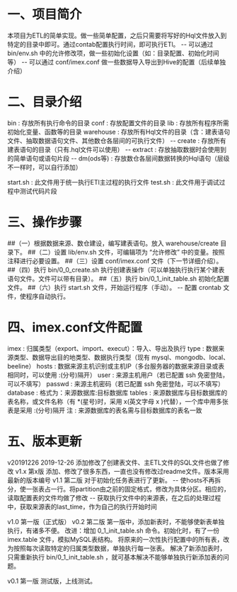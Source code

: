 # 一、项目简介
  本项目为ETL的简单实现。做一些简单配置，之后只需要将写好的Hql文件放入到特定的目录中即可。通过contab配置执行时间，即可执行ETl。
  -- 可以通过 bin/env.sh 中的允许修改项，做一些初始化设置（如：目录配置、初始化时间等）
  -- 可以通过 conf/imex.conf 做一些数据导入导出到Hive的配置（后续单独介绍）

# 二、目录介绍
  bin       : 存放所有执行命令的目录
  conf      : 存放配置文件的目录
  lib       : 存放所有程序所需初始化变量、函数等的目录
  warehouse : 存放所有Hql文件的目录（含：建表语句文件、抽取数据语句文件、其他数仓各层间的可执行文件）
  --  create    : 存放所有建表语句的目录（只有.hql文件可以使用）
  --  extract   : 存放抽取数据时会使用到的简单语句或语句片段
  --  dm(ods等) : 存放数仓各层间数据转换的Hql语句（层级不一样时，可以自行添加）

  start.sh  : 此文件用于统一执行ETl主过程的执行文件
  test.sh   : 此文件用于调试过程中测试代码片段

# 三、操作步骤
##（一）根据数据来源、数仓建设，编写建表语句。放入 warehouse/create 目录下。
##（二）设置 lib/env.sh 文件，可编辑项为 “允许修改” 中的变量。按照注释进行必要设置。
##（三）设置 conf/imex.conf 文件（下一节详细介绍）。
##（四）执行 bin/0_0_create.sh 执行创建表操作（可以单独执行执行某个建表语句文件。文件可以带有目录）。
##（五）执行 bin/0_1_init_table.sh 初始化配置文件。
##（六）执行 start.sh 文件，开始运行程序（手动）。
  --  配置 crontab 文件，使程序自动执行。

# 四、imex.conf文件配置
  imex      : 归属类型（export、import、execut）：导入、导出及执行
  type      : 数据来源类型、数据导出目的地类型、数据执行类型（现有 mysql、mongodb、local、beeline）
  hosts     : 数据来源主机识别或主机IP（多台服务器的数据来源目录或表相同时，可以使用 :(分号)隔开）
  user      : 来源主机用户（若已配置 ssh 免密登陆，可以不填写）
  passwd    : 来源主机密码（若已配置 ssh 免密登陆，可以不填写）
  database  : 格式为：来源数据库:目标数据库
  tables    : 来源数据库与目标数据库的表名称，或文件名称（有 *(星号)时，采用 x(英文字母 x )代替），一个库中用多张表是采用 :(分号)隔开
  注 : 来源数据库的表名需与目标数据库的表名一致

# 五、版本更新
  v20191226
    2019-12-26 添加修改了创建表文件、主ETL文件的SQL文件也做了修改
  v1.x 第x版
    添加、修改了很多东西，一直也没有修改过readme文件。版本采用最新的版本编号
  v1.1 第二版
    对于初始化任务表进行了更新。
      -- 使hosts不再拆分，使一张表占一行。将partition由之前的固定格式，修改为具体分区。相应的，读取配置表的文件均做了修改
      -- 获取执行文件中的来源表，在之后的处理过程中，获取来源表的last_time，作为自己的执行开始时间

  v1.0 第一版（正式版） v0.2 第二版
    第一版中，添加新表时，不能够使新表单独执行，有诸多不便。
    改进：增加 0_1_init_table.sh 命令。初始化时，有了一份 imex.table 文件，模拟MySQL表结构。
              将原来的一次性执行配置中的所有表，改为按照每次读取特定的归属类型数据，单独执行每一张表。
              解决了新添加表时，只需重新执行 bin/0_1_init_table.sh ，就可基本解决不能够单独执行新添加表的问题。

  v0.1 第一版
    测试版，上线测试。

